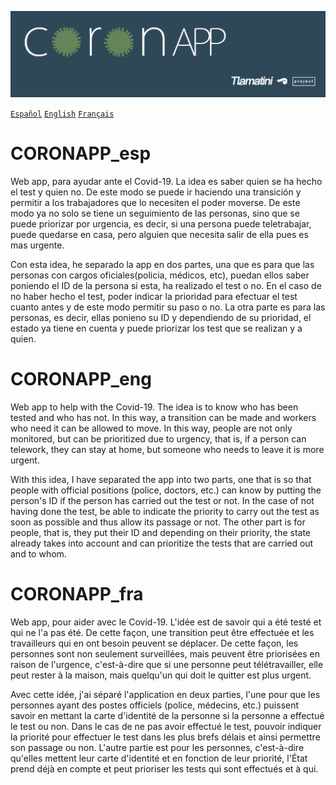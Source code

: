![coronAPP](https://github.com/tlamatiniCode/CORONAPP/blob/master/img/coronappDos.jpg)

[`Español`](#coronapp_esp) [`English`](#coronapp_eng) [`Français`](#coronapp_fra) 

# CORONAPP_esp
Web app, para ayudar ante el Covid-19.
La idea es saber quien se ha hecho el test y quien no. De este modo se puede ir haciendo una transición y permitir a los trabajadores que lo necesiten el poder moverse. De este modo ya no solo se tiene un seguimiento de las personas, sino que se puede priorizar por urgencia, es decir, si una persona puede teletrabajar, puede quedarse en casa, pero alguien que necesita salir de ella pues es mas urgente. 

Con esta idea, he separado la app en dos partes, una que es para que las personas con cargos oficiales(policia, médicos, etc), puedan ellos saber poniendo el ID de la persona si esta, ha realizado el test o no. En el caso de no haber hecho el test, poder indicar la prioridad para efectuar el test cuanto antes y de este modo permitir su paso o no.
La otra parte es para las personas, es decir, ellas ponieno su ID y dependiendo de su prioridad, el estado ya tiene en cuenta y puede priorizar los test que se realizan y a quien.

# CORONAPP_eng
Web app to help with the Covid-19. 
The idea is to know who has been tested and who has not. In this way, a transition can be made and workers who need it can be allowed to move. In this way, people are not only monitored, but can be prioritized due to urgency, that is, if a person can telework, they can stay at home, but someone who needs to leave it is more urgent.

With this idea, I have separated the app into two parts, one that is so that people with official positions (police, doctors, etc.) can know by putting the person's ID if the person has carried out the test or not. In the case of not having done the test, be able to indicate the priority to carry out the test as soon as possible and thus allow its passage or not.
The other part is for people, that is, they put their ID and depending on their priority, the state already takes into account and can prioritize the tests that are carried out and to whom.

# CORONAPP_fra
Web app, pour aider avec le Covid-19.
L'idée est de savoir qui a été testé et qui ne l'a pas été. De cette façon, une transition peut être effectuée et les travailleurs qui en ont besoin peuvent se déplacer. De cette façon, les personnes sont non seulement surveillées, mais peuvent être priorisées en raison de l'urgence, c'est-à-dire que si une personne peut télétravailler, elle peut rester à la maison, mais quelqu'un qui doit le quitter est plus urgent.

Avec cette idée, j'ai séparé l'application en deux parties, l'une pour que les personnes ayant des postes officiels (police, médecins, etc.) puissent savoir en mettant la carte d'identité de la personne si la personne a effectué le test ou non. Dans le cas de ne pas avoir effectué le test, pouvoir indiquer la priorité pour effectuer le test dans les plus brefs délais et ainsi permettre son passage ou non.
L'autre partie est pour les personnes, c'est-à-dire qu'elles mettent leur carte d'identité et en fonction de leur priorité, l'État prend déjà en compte et peut prioriser les tests qui sont effectués et à qui.
